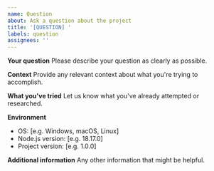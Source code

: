 ```yaml
---
name: Question
about: Ask a question about the project
title: '[QUESTION] '
labels: question
assignees: ''
---
```


**Your question**
Please describe your question as clearly as possible.

**Context**
Provide any relevant context about what you're trying to accomplish.

**What you've tried**
Let us know what you've already attempted or researched.

**Environment**
- OS: [e.g. Windows, macOS, Linux]
- Node.js version: [e.g. 18.17.0]
- Project version: [e.g. 1.0.0]

**Additional information**
Any other information that might be helpful.
